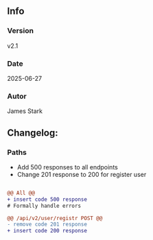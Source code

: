 ## Info
### Version
v2.1
### Date
2025-06-27
### Autor
James Stark
## Changelog:

### Paths
- Add 500 responses to all endpoints
- Change 201 response to 200 for register user

``` diff

@@ All @@
+ insert code 500 response
# Formally handle errors

@@ /api/v2/user/registr POST @@
- remove code 201 response
+ insert code 200 response

```
